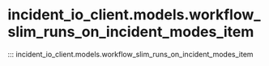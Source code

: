 # incident_io_client.models.workflow_slim_runs_on_incident_modes_item

::: incident_io_client.models.workflow_slim_runs_on_incident_modes_item
